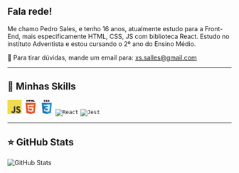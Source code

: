 ##  Fala rede!

Me chamo Pedro Sales, e tenho 16 anos, atualmente estudo para a Front-End, mais especificamente HTML, CSS, JS com biblioteca React. Estudo no instituto Adventista e estou cursando o 2º ano do Ensino Médio.

💬 Para tirar dúvidas, mande um email para: xs.salles@gmail.com

---

## 🚀 Minhas Skills

<code><img height="32" src="https://raw.githubusercontent.com/github/explore/80688e429a7d4ef2fca1e82350fe8e3517d3494d/topics/javascript/javascript.png" alt="Javascript"/></code>
<code><img height="32" src="https://raw.githubusercontent.com/github/explore/80688e429a7d4ef2fca1e82350fe8e3517d3494d/topics/html/html.png" alt="HTML5"/></code>
<code><img height="32" src="https://raw.githubusercontent.com/github/explore/80688e429a7d4ef2fca1e82350fe8e3517d3494d/topics/css/css.png" alt="CSS"/></code>
<code><img height="32" src="https://brandslogos.com/wp-content/uploads/thumbs/react-logo-vector-1.svg" alt="React"/></code>
<code><img height="32" src="https://static-00.iconduck.com/assets.00/file-type-jest-icon-1854x2048-2w6gjixc.png" alt="Jest"/></code>


---

## ⭐ GitHub Stats

![GitHub Stats](https://github-readme-stats.vercel.app/api?username=xsalles)

